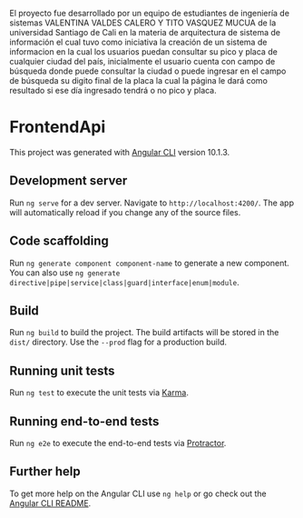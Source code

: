 El proyecto fue desarrollado por un equipo de estudiantes de ingeniería de sistemas VALENTINA VALDES CALERO Y TITO VASQUEZ MUCUA de la universidad Santiago de Cali en la materia de arquitectura de sistema de información el cual tuvo como iniciativa la creación de un sistema de informacion en la cual los usuarios puedan consultar su pico y placa de cualquier ciudad del país, inicialmente el usuario cuenta con campo de búsqueda donde puede consultar la ciudad o puede ingresar en el campo de búsqueda su digito final de la placa la cual la página le dará como resultado si ese día ingresado tendrá o no pico y placa.

# FrontendApi

This project was generated with [Angular CLI](https://github.com/angular/angular-cli) version 10.1.3.

## Development server

Run `ng serve` for a dev server. Navigate to `http://localhost:4200/`. The app will automatically reload if you change any of the source files.

## Code scaffolding

Run `ng generate component component-name` to generate a new component. You can also use `ng generate directive|pipe|service|class|guard|interface|enum|module`.

## Build

Run `ng build` to build the project. The build artifacts will be stored in the `dist/` directory. Use the `--prod` flag for a production build.

## Running unit tests

Run `ng test` to execute the unit tests via [Karma](https://karma-runner.github.io).

## Running end-to-end tests

Run `ng e2e` to execute the end-to-end tests via [Protractor](http://www.protractortest.org/).

## Further help

To get more help on the Angular CLI use `ng help` or go check out the [Angular CLI README](https://github.com/angular/angular-cli/blob/master/README.md).
